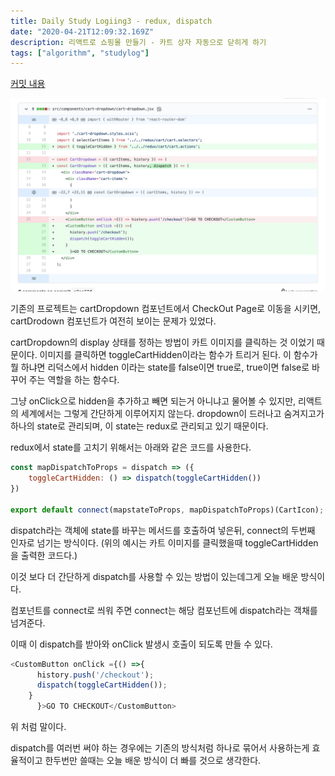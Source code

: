 ```yaml
---
title: Daily Study Logiing3 - redux, dispatch
date: "2020-04-21T12:09:32.169Z"
description: 리액트로 쇼핑몰 만들기 - 카트 상자 자동으로 닫히게 하기
tags: ["algorithm", "studylog"] 
---
```


[커밋 내용](https://github.com/Jesscha/react-shoppingmall/commit/a8ea59fdac880bec953d3475ea7c40298f7ba8fa)


![코드 이미지](./img0.png)


기존의 프로젝트는 cartDropdown 컴포넌트에서 CheckOut Page로 이동을 시키면, cartDrodown 컴포넌트가 여전히 보이는 문제가 있었다. 

cartDropdown의 display 상태를 정하는 방법이 카트 이미지를 클릭하는 것 이었기 때문이다. 이미지를 클릭하면 toggleCartHidden이라는 함수가 트리거 된다. 이 함수가 뭘 하냐면 리덕스에서 hidden 이라는 state를 false이면 true로, true이면 false로 바꾸어 주는 역할을 하는 함수다. 

그냥 onClick으로 hidden을 추가하고 빼면 되는거 아니냐고 물어볼 수 있지만, 리액트의 세계에서는 그렇게 간단하게 이루어지지 않는다. dropdown이 드러나고 숨겨지고가 하나의 state로 관리되며, 이 state는 redux로 관리되고 있기 때문이다. 

redux에서 state를 고치기 위해서는 아래와 같은 코드를 사용한다. 

```javascript
const mapDispatchToProps = dispatch => ({
    toggleCartHidden: () => dispatch(toggleCartHidden())
})

export default connect(mapstateToProps, mapDispatchToProps)(CartIcon);

```
dispatch라는 객체에 state를 바꾸는 메서드를 호출하여 넣은뒤, connect의 두번째 인자로 넘기는 방식이다. (위의 예시는 카트 이미지를 클릭했을때 toggleCartHidden을 출력한 코드다.)

이것 보다 더 간단하게 dispatch를 사용할 수 있는 방법이 있는데그게 오늘 배운 방식이다. 


컴포넌트를 connect로 씌워 주면 connect는 해당 컴포넌트에 dispatch라는 객채를 넘겨준다. 

이때 이 dispatch를 받아와 onClick 발생시 호출이 되도록 만들 수 있다. 

```javascript
<CustomButton onClick ={() =>{
      history.push('/checkout');
      dispatch(toggleCartHidden());
    }
      }>GO TO CHECKOUT</CustomButton>
```
위 처럼 말이다. 

dispatch를 여러번 써야 하는 경우에는 기존의 방식처럼 하나로 묶어서 사용하는게 효율적이고 한두번만 쓸때는 오늘 배운 방식이 더 빠를 것으로 생각한다. 






